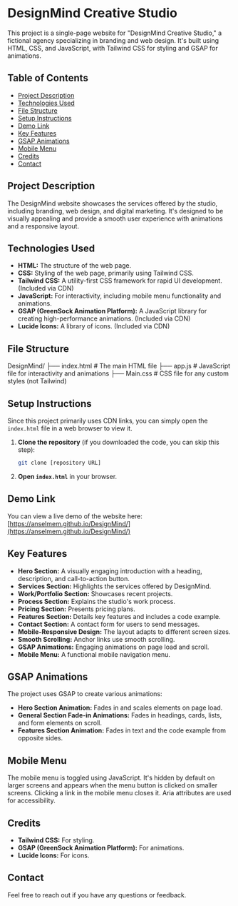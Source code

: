 #   DesignMind Creative Studio

This project is a single-page website for "DesignMind Creative Studio," a fictional agency specializing in branding and web design. It's built using HTML, CSS, and JavaScript, with Tailwind CSS for styling and GSAP for animations.

##   Table of Contents

* [Project Description](#project-description)
* [Technologies Used](#technologies-used)
* [File Structure](#file-structure)
* [Setup Instructions](#setup-instructions)
* [Demo Link](#demo-link)
* [Key Features](#key-features)
* [GSAP Animations](#gsap-animations)
* [Mobile Menu](#mobile-menu)
* [Credits](#credits)
* [Contact](#contact)

##   Project Description

The DesignMind website showcases the services offered by the studio, including branding, web design, and digital marketing. It's designed to be visually appealing and provide a smooth user experience with animations and a responsive layout.

##   Technologies Used

* **HTML:** The structure of the web page.
* **CSS:** Styling of the web page, primarily using Tailwind CSS.
* **Tailwind CSS:** A utility-first CSS framework for rapid UI development. (Included via CDN)
* **JavaScript:** For interactivity, including mobile menu functionality and animations.
* **GSAP (GreenSock Animation Platform):** A JavaScript library for creating high-performance animations. (Included via CDN)
* **Lucide Icons:** A library of icons. (Included via CDN)

##   File Structure

DesignMind/
├── index.html        # The main HTML file
├── app.js            # JavaScript file for interactivity and animations
├── Main.css          # CSS file for any custom styles (not Tailwind)


##   Setup Instructions

Since this project primarily uses CDN links, you can simply open the `index.html` file in a web browser to view it.

1.  **Clone the repository** (if you downloaded the code, you can skip this step):

    ```bash
    git clone [repository URL]
    ```
2.  **Open `index.html`** in your browser.

##   Demo Link

You can view a live demo of the website here: [https://anselmem.github.io/DesignMind/](https://anselmem.github.io/DesignMind/)

##   Key Features

* **Hero Section:** A visually engaging introduction with a heading, description, and call-to-action button.
* **Services Section:** Highlights the services offered by DesignMind.
* **Work/Portfolio Section:** Showcases recent projects.
* **Process Section:** Explains the studio's work process.
* **Pricing Section:** Presents pricing plans.
* **Features Section:** Details key features and includes a code example.
* **Contact Section:** A contact form for users to send messages.
* **Mobile-Responsive Design:** The layout adapts to different screen sizes.
* **Smooth Scrolling:** Anchor links use smooth scrolling.
* **GSAP Animations:** Engaging animations on page load and scroll.
* **Mobile Menu:** A functional mobile navigation menu.

##   GSAP Animations

The project uses GSAP to create various animations:

* **Hero Section Animation:** Fades in and scales elements on page load.
* **General Section Fade-in Animations:** Fades in headings, cards, lists, and form elements on scroll.
* **Features Section Animation:** Fades in text and the code example from opposite sides.

##   Mobile Menu

The mobile menu is toggled using JavaScript. It's hidden by default on larger screens and appears when the menu button is clicked on smaller screens. Clicking a link in the mobile menu closes it. Aria attributes are used for accessibility.

##   Credits

* **Tailwind CSS:** For styling.
* **GSAP (GreenSock Animation Platform):** For animations.
* **Lucide Icons:** For icons.

##   Contact

Feel free to reach out if you have any questions or feedback.
